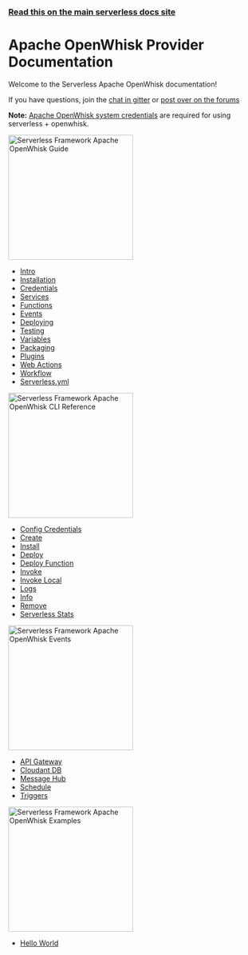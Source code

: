 <!--
title: Serverless - Apache OpenWhisk Documentation
menuText: OpenWhisk
layout: Doc
-->

<!-- DOCS-SITE-LINK:START automatically generated  -->
### [Read this on the main serverless docs site](https://www.serverless.com/framework/docs/providers/openwhisk/)
<!-- DOCS-SITE-LINK:END -->

# Apache OpenWhisk Provider Documentation

Welcome to the Serverless Apache OpenWhisk documentation!

If you have questions, join the [chat in gitter](https://gitter.im/serverless/serverless) or [post over on the forums](https://gitter.im/serverless/serverless)

**Note:** [Apache OpenWhisk system credentials](./guide/credentials.md) are required for using serverless + openwhisk.

<div class="docsSections">
  <div class="docsSection">
    <div class="docsSectionHeader">
      <a href="./providers/openwhisk/guide/">
      <img src="https://s3-us-west-2.amazonaws.com/assets.site.serverless.com/images/docs_guide_openwhisk.jpg" alt="Serverless Framework Apache OpenWhisk Guide" width="250" draggable="false"/>
      </a>
    </div>
    <div class="test">
      <ul>
        <li><a href="./providers/openwhisk/guide/intro.md">Intro</a></li>
        <li><a href="./providers/openwhisk/guide/installation.md">Installation</a></li>
        <li><a href="./providers/openwhisk/guide/credentials.md">Credentials</a></li>
        <li><a href="./providers/openwhisk/guide/services.md">Services</a></li>
        <li><a href="./providers/openwhisk/guide/functions.md">Functions</a></li>
        <li><a href="./providers/openwhisk/guide/events.md">Events</a></li>
        <li><a href="./providers/openwhisk/guide/deploying.md">Deploying</a></li>
        <li><a href="./providers/openwhisk/guide/testing.md">Testing</a></li>
        <li><a href="./providers/openwhisk/guide/variables.md">Variables</a></li>
        <li><a href="./providers/openwhisk/guide/packaging.md">Packaging</a></li>
        <li><a href="./providers/openwhisk/guide/plugins.md">Plugins</a></li>
        <li><a href="./providers/openwhisk/guide/web-actions.md">Web Actions</a></li>
        <li><a href="./providers/openwhisk/guide/workflow.md">Workflow</a></li>
        <li><a href="./providers/openwhisk/guide/serverless.yml.md">Serverless.yml</a></li>
      </ul>
    </div>
  </div>

  <div class="docsSection">
    <div class="docsSectionHeader">
      <a href="./providers/openwhisk/cli-reference/">
      <img src="https://s3-us-west-2.amazonaws.com/assets.site.serverless.com/images/docs_cli_openwhisk.jpg" alt="Serverless Framework Apache OpenWhisk CLI Reference" width="250" draggable="false"/>
      </a>
    </div>
    <div>
      <ul>
        <li><a href="./providers/openwhisk/cli-reference/config-credentials.md">Config Credentials</a></li>
        <li><a href="./providers/openwhisk/cli-reference/create.md">Create</a></li>
        <li><a href="./providers/openwhisk/cli-reference/install.md">Install</a></li>
        <li><a href="./providers/openwhisk/cli-reference/deploy.md">Deploy</a></li>
        <li><a href="./providers/openwhisk/cli-reference/deploy-function.md">Deploy Function</a></li>
        <li><a href="./providers/openwhisk/cli-reference/invoke.md">Invoke</a></li>
        <li><a href="./providers/openwhisk/cli-reference/invoke-local.md">Invoke Local</a></li>
        <li><a href="./providers/openwhisk/cli-reference/logs.md">Logs</a></li>
        <li><a href="./providers/openwhisk/cli-reference/info.md">Info</a></li>
        <li><a href="./providers/openwhisk/cli-reference/remove.md">Remove</a></li>
        <li><a href="./providers/openwhisk/cli-reference/slstats.md">Serverless Stats</a></li>
      </ul>
    </div>
  </div>

  <div class="docsSection">
    <div class="docsSectionHeader">
      <a href="./providers/openwhisk/events/">
      <img src="https://s3-us-west-2.amazonaws.com/assets.site.serverless.com/images/docs_events_openwhisk.jpg" alt="Serverless Framework Apache OpenWhisk Events"  width="250" draggable="false"/>
      </a>
    </div>
    <div>
      <ul>
        <li><a href="./providers/openwhisk/events/apigateway.md">API Gateway</a></li>
        <li><a href="./providers/openwhisk/events/cloudant.md">Cloudant DB</a></li>
        <li><a href="./providers/openwhisk/events/messagehub.md">Message Hub</a></li>
        <li><a href="./providers/openwhisk/events/schedule.md">Schedule</a></li>
        <li><a href="./providers/openwhisk/events/triggers.md">Triggers</a></li>
      </ul>
    </div>
  </div>

  <div class="docsSection">
    <div class="docsSectionHeader">
      <a href="./providers/openwhisk/examples/">
      <img src="https://s3-us-west-2.amazonaws.com/assets.site.serverless.com/images/docs_examples_openwhisk.jpg" alt="Serverless Framework Apache OpenWhisk Examples" width="250" draggable="false"/>
      </a>
    </div>
    <div>
      <div>
        <ul>
          <li><a href="./providers/openwhisk/examples/hello-world">Hello World</a></li>
        </ul>
      </div>
    </div>
  </div>
</div>
